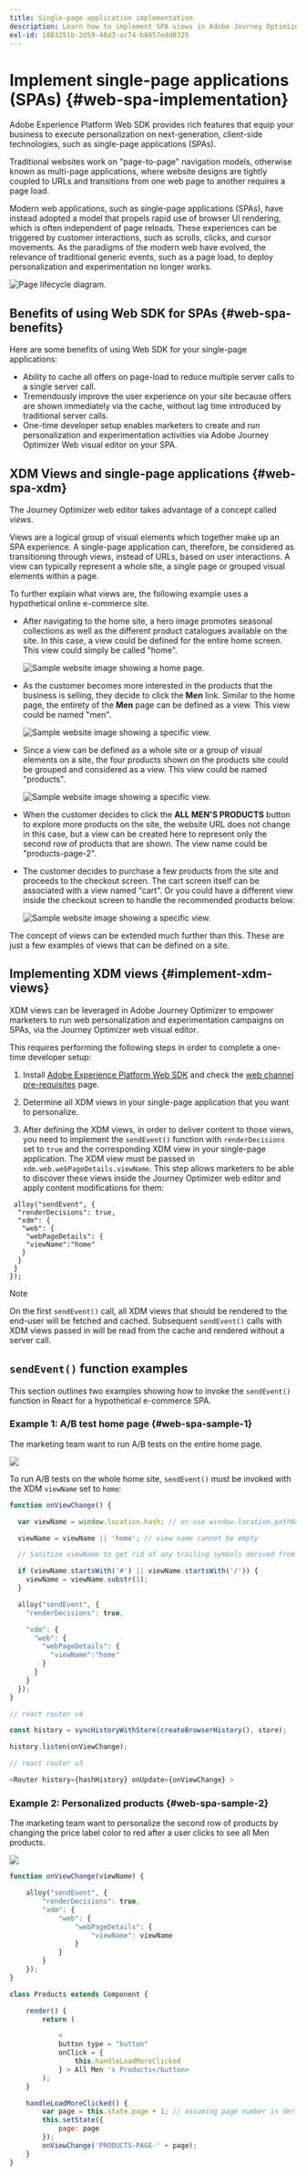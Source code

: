 ```yaml
---
title: Single-page application implementation
description: Learn how to implement SPA views in Adobe Journey Optimizer
exl-id: 1883251b-2d59-46d3-ac74-b8657edd0325
---
```

# Implement single-page applications (SPAs) {#web-spa-implementation}

Adobe Experience Platform Web SDK provides rich features that equip your business to execute personalization on next-generation, client-side technologies, such as single-page applications (SPAs).

Traditional websites work on "page-to-page" navigation models, otherwise known as multi-page applications, where website designs are tightly coupled to URLs and transitions from one web page to another requires a page load.

Modern web applications, such as single-page applications (SPAs), have instead adopted a model that propels rapid use of browser UI rendering, which is often independent of page reloads. These experiences can be triggered by customer interactions, such as scrolls, clicks, and cursor movements. As the paradigms of the modern web have evolved, the relevance of traditional generic events, such as a page load, to deploy personalization and experimentation no longer works.

![Page lifecycle diagram.](assets/web-spa-vs-traditional-lifecycle.png)

## Benefits of using Web SDK for SPAs {#web-spa-benefits}

Here are some benefits of using Web SDK for your single-page applications:

* Ability to cache all offers on page-load to reduce multiple server calls to a single server call.
* Tremendously improve the user experience on your site because offers are shown immediately via the cache, without lag time introduced by traditional server calls.
* One-time developer setup enables marketers to create and run personalization and experimentation activities via Adobe Journey Optimizer Web visual editor on your SPA.

## XDM Views and single-page applications {#web-spa-xdm}

The Journey Optimizer web editor takes advantage of a concept called _views_.

Views are a logical group of visual elements which together make up an SPA experience. A single-page application can, therefore, be considered as transitioning through views, instead of URLs, based on user interactions. A view can typically represent a whole site, a single page or grouped visual elements within a page.

To further explain what views are, the following example uses a hypothetical online e-commerce site.

* After navigating to the home site, a hero image promotes seasonal collections as well as the different product catalogues available on the site. In this case, a view could be defined for the entire home screen. This view could simply be called "home".

  ![Sample website image showing a home page.](assets/web-spa-home.png)

* As the customer becomes more interested in the products that the business is selling, they decide to click the **Men** link. Similar to the home page, the entirety of the **Men** page can be defined as a view. This view could be named "men".

  ![Sample website image showing a specific view.](assets/web-spa-men.png)

* Since a view can be defined as a whole site or a group of visual elements on a site, the four products shown on the products site could be grouped and considered as a view. This view could be named "products".

  ![Sample website image showing a specific view.](assets/web-spa-men-products.png)

* When the customer decides to click the **ALL MEN'S PRODUCTS** button to explore more products on the site, the website URL does not change in this case, but a view can be created here to represent only the second row of products that are shown. The view name could be "products-page-2".

* The customer decides to purchase a few products from the site and proceeds to the checkout screen. The cart screen itself can be associated with a view named "cart". Or you could have a different view inside the checkout screen to handle the recommended products below.

  ![Sample website image showing a specific view.](assets/web-spa-cart.png)

The concept of views can be extended much further than this. These are just a few examples of views that can be defined on a site.

## Implementing XDM views {#implement-xdm-views}

XDM views can be leveraged in Adobe Journey Optimizer to empower marketers to run web personalization and experimentation campaigns on SPAs, via the Journey Optimizer web visual editor.

This requires performing the following steps in order to complete a one-time developer setup:

1. Install [Adobe Experience Platform Web SDK](../../fundamentals/installing-the-sdk.md) and check the [web channel pre-requisites](https://experienceleague.adobe.com/docs/journey-optimizer/using/web/configure-web-channel/web-prerequisites.html) page.

2. Determine all XDM views in your single-page application that you want to personalize.

3. After defining the XDM views, in order to deliver content to those views, you need to implement the `sendEvent()` function with `renderDecisions` set to `true` and the corresponding XDM view in your single-page application. The XDM view must be passed in `xdm.web.webPageDetails.viewName`. This step allows marketers to be able to discover these views inside the Journey Optimizer web editor and apply content modifications for them:

```
 alloy("sendEvent", {
  "renderDecisions": true,
  "xdm": {
   "web": {
    "webPageDetails": {
    "viewName":"home"
   }
  }
 }
});

```

>[!NOTE]
>
>On the first `sendEvent()` call, all XDM views that should be rendered to the end-user will be fetched and cached. Subsequent `sendEvent()` calls with XDM views passed in will be read from the cache and rendered without a server call.

## `sendEvent()` function examples

This section outlines two examples showing how to invoke the `sendEvent()` function in React for a hypothetical e-commerce SPA.

### Example 1: A/B test home page {#web-spa-sample-1}

The marketing team want to run A/B tests on the entire home page.

![](assets/web-spa-home.png)

To run A/B tests on the whole home site, `sendEvent()` must be invoked with the XDM `viewName` set to `home`:

```js
function onViewChange() {

  var viewName = window.location.hash; // or use window.location.pathName if router works on path and not hash

  viewName = viewName || 'home'; // view name cannot be empty

  // Sanitize viewName to get rid of any trailing symbols derived from URL

  if (viewName.startsWith('#') || viewName.startsWith('/')) {
    viewName = viewName.substr(1);
  }

  alloy("sendEvent", {
    "renderDecisions": true,

    "xdm": {
      "web": {
        "webPageDetails": {
          "viewName":"home"
        }
      }
    }
  });
}

// react router v4

const history = syncHistoryWithStore(createBrowserHistory(), store);

history.listen(onViewChange);

// react router v3

<Router history={hashHistory} onUpdate={onViewChange} >

```

### Example 2: Personalized products {#web-spa-sample-2}

The marketing team want to personalize the second row of products by changing the price label color to red after a user clicks to see all Men products.

![](assets/web-spa-men-products.png)

```js
function onViewChange(viewName) {

    alloy("sendEvent", {
        "renderDecisions": true,
        "xdm": {
            "web": {
                "webPageDetails": {
                    "viewName": viewName
                }
            }
        }
    });
}

class Products extends Component {

    render() {
        return (

            <
            button type = "button"
            onClick = {
                this.handleLoadMoreClicked
            } > All Men 's Products</button>
        );
    }

    handleLoadMoreClicked() {
        var page = this.state.page + 1; // assuming page number is derived from component's state
        this.setState({
            page: page
        });
        onViewChange('PRODUCTS-PAGE-' + page);
    }
}
```
